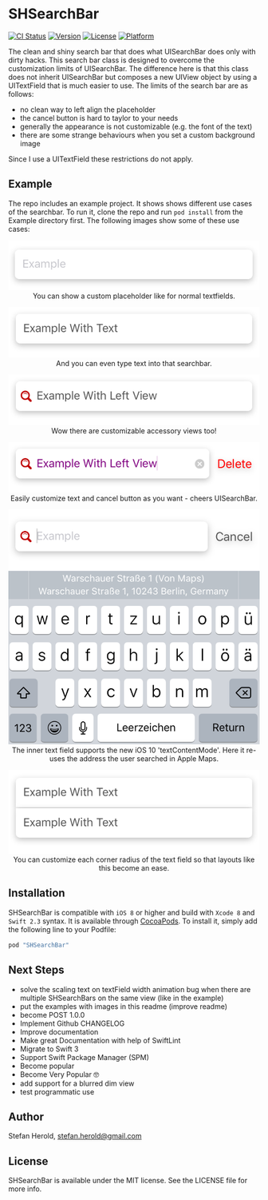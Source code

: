 # SHSearchBar

[![CI Status](http://img.shields.io/travis/Blackjacx/SHSearchBar.svg?style=flat)](https://travis-ci.org/Blackjacx/SHSearchBar)
[![Version](https://img.shields.io/cocoapods/v/SHSearchBar.svg?style=flat)](http://cocoapods.org/pods/SHSearchBar)
[![License](https://img.shields.io/cocoapods/l/SHSearchBar.svg?style=flat)](http://cocoapods.org/pods/SHSearchBar)
[![Platform](https://img.shields.io/cocoapods/p/SHSearchBar.svg?style=flat)](http://cocoapods.org/pods/SHSearchBar)

The clean and shiny search bar that does what UISearchBar does only with dirty hacks. This search bar class is designed to overcome the customization limits of UISearchBar. The difference here is that this class does not inherit UISearchBar but composes a new UIView object by using a UITextField that is much easier to use. The limits of the search bar are as follows:

- no clean way to left align the placeholder
- the cancel button is hard to taylor to your needs
- generally the appearance is not customizable (e.g. the font of the text)
- there are some strange behaviours when you set a custom background image

Since I use a UITextField these restrictions do not apply.

## Example

The repo includes an example project. It shows shows different use cases of the searchbar. To run it, clone the repo and run `pod install` from the Example directory first. The following images show some of these use cases:

<p align="center">
<img src="./assets/example_01.png" alt="Placeholder"><br />
<caption align="bottom">You can show a custom placeholder like for normal textfields.</caption>
</p>

<p align="center">
<img src="./assets/example_02.png" alt="Text"><br />
<caption align="bottom">And you can even type text into that searchbar.</caption>
</p>

<p align="center">
<img src="./assets/example_03.png" alt="Accesssory Icon"><br />
<caption align="bottom">Wow there are customizable accessory views too!</caption>
</p>

<p align="center">
<img src="./assets/example_04.png" alt="Customizable text and ancel button"><br />
<caption align="bottom">Easily customize text and cancel button as you want - cheers UISearchBar.</caption>
</p>

<p align="center">
<img src="./assets/example_05.png" alt="UITextContentMode Support"><br />
<caption align="bottom">The inner text field supports the new iOS 10 'textContentMode'. Here it re-uses the address the user searched in Apple Maps.</caption>
</p>

<p align="center">
<img src="./assets/example_06.png" alt="Corner Radius Customization"><br />
<caption align="bottom">You can customize each corner radius of the text field so that layouts like this become an ease.</caption>
</p>


## Installation

SHSearchBar is compatible with `iOS 8` or higher and build with `Xcode 8` and `Swift 2.3` syntax. It is available through [CocoaPods](http://cocoapods.org). To install it, simply add the following line to your Podfile:

```ruby
pod "SHSearchBar"
```

## Next Steps

- solve the scaling text on textField width animation bug when there are multiple SHSearchBars on the same view (like in the example)
- put the examples with images in this readme (improve readme)
- become POST 1.0.0
- Implement Github CHANGELOG
- Improve documentation
- Make great Documentation with help of SwiftLint
- Migrate to Swift 3
- Support Swift Package Manager (SPM)
- Become popular
- Become Very Popular 🤓
- add support for a blurred dim view
- test programmatic use

## Author

Stefan Herold, stefan.herold@gmail.com

## License

SHSearchBar is available under the MIT license. See the LICENSE file for more info.
